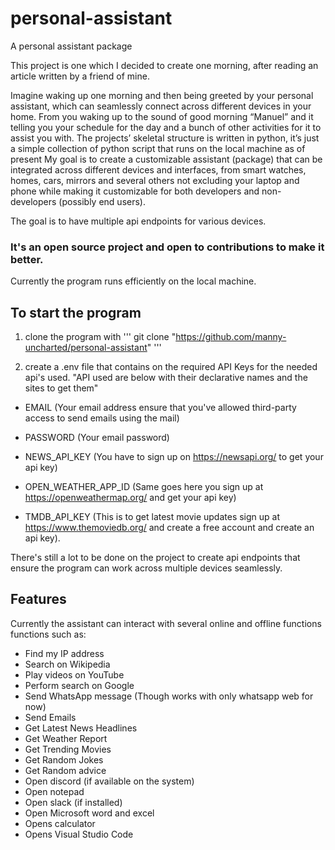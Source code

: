 # personal-assistant
A personal assistant package

This project is one which I decided to create one morning, after reading an article written by a friend of mine. 

Imagine waking up one morning and then being greeted by your personal assistant, which can seamlessly connect across different devices in your home. From you waking up to the sound of good morning “Manuel” and it telling you your schedule for the day and a bunch of other activities for it to assist you with.
The projects’ skeletal structure is written in python, it’s just a simple collection of python script that runs on the local machine as of present
My goal is to create a customizable assistant (package) that can be integrated across different devices and interfaces, from smart watches, homes, cars, mirrors and several others not excluding your laptop and phone while making it customizable for both developers and non-developers (possibly end users).

The goal is to have multiple api endpoints for various devices.

### It's an open source project and open to contributions to make it better.

Currently the program runs efficiently on the local machine. 


## To start the program 
1. clone the program with
''' 
git clone "https://github.com/manny-uncharted/personal-assistant"
'''

2. create a .env file that contains on the required API Keys for the needed api's used. 
"API used are below with their declarative names and the sites to get them"
- EMAIL (Your email address ensure that you've allowed third-party access to send emails using the mail)
- PASSWORD (Your email password)

- NEWS_API_KEY (You have to sign up on https://newsapi.org/ to get your api key)

- OPEN_WEATHER_APP_ID (Same goes here you sign up at https://openweathermap.org/ and get your api key)

- TMDB_API_KEY (This is to get latest movie updates sign up at https://www.themoviedb.org/ and create a free account and create an api key).

There's still a lot to be done on the project to create api endpoints that ensure the program can work across multiple devices seamlessly.

## Features
Currently the assistant can interact with several online and offline functions functions such as:
- Find my IP address
- Search on Wikipedia
- Play videos on YouTube
- Perform search on Google
- Send WhatsApp message (Though works with only whatsapp web for now)
- Send Emails
- Get Latest News Headlines
- Get Weather Report
- Get Trending Movies
- Get Random Jokes
- Get Random advice
- Open discord (if available on the system)
- Open notepad
- Open slack (if installed)
- Open Microsoft word and excel
- Opens calculator
- Opens Visual Studio Code